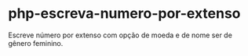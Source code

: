 # php-escreva-numero-por-extenso
Escreve número por extenso com opção de moeda e de nome ser de gênero feminino.
